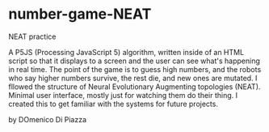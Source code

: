 # number-game-NEAT
NEAT practice

A P5JS (Processing JavaScript 5) algorithm, written inside of an HTML script so that it displays to a screen and the user can see what's happening in real time. The point of the game is to guess high numbers, and the robots who say higher numbers survive, the rest die, and new ones are mutated. I fllowed the structure of Neural Evolutionary Augmenting topologies (NEAT). Minimal user interface, mostly just for watching them do their thing. I created this to get familiar with the systems for future projects.


by DOmenico Di Piazza

